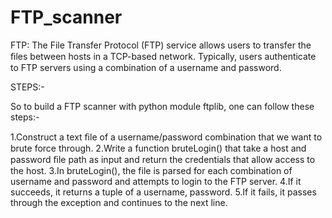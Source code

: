 # FTP_scanner

FTP: The File Transfer Protocol (FTP) service allows users to transfer the ﬁles between hosts in a TCP-based network.
Typically, users authenticate to FTP servers using a combination of a username and password.

STEPS:-

So to build a FTP scanner with python module ftplib, one can follow these steps:-  

1.Construct a text ﬁle of a username/password combination that we want to brute force through.
2.Write a function bruteLogin() that take a host and password ﬁle path as input and return the credentials that allow access to the host. 
3.In bruteLogin(), the file is parsed for each combination of username and password and attempts to login to the FTP server.
4.If it succeeds, it returns a tuple of a username, password. 
5.If it fails, it passes through the exception and continues to the next line.
